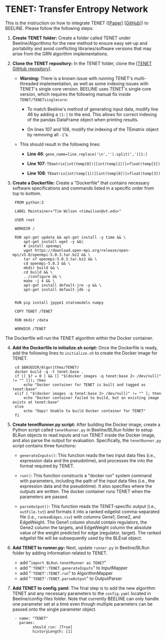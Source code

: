 # TENET: Transfer Entropy Network

This is the instruction on how to integrate TENET ([[Paper](https://doi.org/10.1093/nar/gkaa1014)] [[GitHub](https://github.com/neocaleb/TENET)]) to BEELINE. Please follow the following steps:

1. **Create TENET folder:** Create a folder called TENET under Beeline/Algorithms for the new method to ensure easy set-up and portability and avoid conflicting libraries/software versions that may arise from the GRN algorithm implementations.

2. **Clone the TENET repository:** In the TENET folder, clone the [[TENET GitHub repository](https://github.com/neocaleb/TENET)]. 

    - **Warning:** There is a known issue with running TENET's multi-threaded implementation, as well as some indexing issues with TENET's single core version. BEELINE uses TENET's single core version, which requires the following manual fix inside ``TENET/TENETsinglecore``:

        * To match Beeline's method of generating input data, modify line 46 by adding a ``[1:]`` to the end. This allows for correct indexing of the pandas DataFrame object when printing results.

        * On lines 107 and 108, modify the indexing of the TEmatrix object by removing all `-1`'s. 
    
    - This should result in the following lines:

        * **Line 46**: ``gene_name=line.replace('\n','').split(',')[1:]``

        * **Line 107**: ``TEmatrix[int(temp[0])][int(temp[1])]=float(temp[2])``

        * **Line 108**: ``TEmatrix[int(temp[1])][int(temp[0])]=float(temp[3])``

3. **Create a Dockerfile:** Create a "Dockerfile" that contains necessary software specifications and commands listed in a specific order from top to bottom. 


        FROM python:3

        LABEL Maintainer="Tim Wilson <timwilson@vt.edu>"

        USER root

        WORKDIR /

        RUN apt-get update && apt-get install -y time && \ 
            apt-get install wget -y &&\
            # install openmpi
            wget https://download.open-mpi.org/release/open-mpi/v5.0/openmpi-5.0.3.tar.bz2 && \
            tar xf openmpi-5.0.3.tar.bz2 && \
            cd openmpi-5.0.3 && \
            mkdir build && \
            cd build && \
            ../configure && \
            make -j 4 && \
            apt-get install default-jre -y && \
            apt-get install default-jdk -y
            

        RUN pip install jpype1 statsmodels numpy    

        COPY TENET /TENET

        RUN mkdir /data

        WORKDIR /TENET

The Dockerfile will run the TENET algorithm within the Docker container.

4. **Add the Dockerfile to initialize.sh script:** Once the Dockerfile is ready, add the following lines to ``initialize.sh`` to create the Docker image for TENET.


        cd $BASEDIR/Algorithms/TENET/
        docker build -q -t tenet:base .
        if ([ $? = 0 ] && [[ "$(docker images -q tenet:base 2> /dev/null)" != "" ]]); then
            echo "Docker container for TENET is built and tagged as tenet:base"
        elif [ "$(docker images -q tenet:base 2> /dev/null)" != "" ]; then
            echo "Docker container failed to build, but an existing image exists at tenet:base"
        else
            echo "Oops! Unable to build Docker container for TENET"
        fi

5. **Create tenetRunner.py script:** After building the Docker image, create a Python script called ``tenetRunner.py`` in Beeline/BLRun folder to setup BLRun objects to read inputs and run TENET inside the Docker image, and also parse the output for evaluation. Specifically, the ``tenetRunner.py`` script contains three functions:

    - ``generateInputs()``: This function reads the two input data files (i.e., expression data and the pseudotime), and processes the into the format required by TENET.

    - ``run()``: This function constructs a "docker run" system command with parameters, including the path of the input data files (i.e., the expression data and the pseudotime). It also specifies where the outputs are written. The docker container runs TENET when the parameters are passed.

    - ``parseOutput()``: This function reads the TENET-specific output (i.e., ``outFile.txt``) and formats it into a ranked edgelist comma-separated file (i.e., ``rankedEdges.csv``) with columns Gene1, Gene2, and EdgeWeight. The Gene1 column should contain regulators, the Gene2 column the targets, and EdgeWeight column the absolute value of the weight predicted for edge (regulator, target). The ranked edgelist file will be subsequently used by the BLEval object.

6. **Add TENET to runner.py:** Next, update ``runner.py`` in Beeline/BLRun folder by adding information related to TENET.

    - add "``import BLRun.tenetRunner as TENET``"
    - add "``'TENET':TENET.generateInputs``" to InputMapper
    - add "``'TENET':TENET.run``" to AlgorithmMapper
    - add "``'TENET':TENET.parseOutput``" to OutputParser

7. **Add TENET to config.yaml:** The final step is to add the new algorithm TENET and any necessary parameters to the ``config.yaml`` located in Beeline/config-files folder. Note that currently BEELINE can only handle one parameter set at a time even though multiple parameters can be passed onto the single parameter object. 

        - name: "TENET"
          params:
                should_run: [True]
                historyLength: [1]